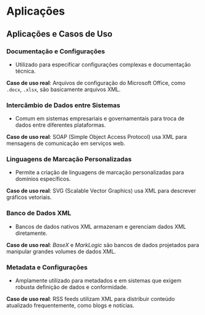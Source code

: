 # Aplicações

## Aplicações e Casos de Uso

### Documentação e Configurações

- Utilizado para especificar configurações complexas e documentação técnica.

**Caso de uso real**: Arquivos de configuração do Microsoft Office, como `.docx`, `.xlsx`, são basicamente arquivos XML.

### Intercâmbio de Dados entre Sistemas

- Comum em sistemas empresariais e governamentais para troca de dados entre diferentes plataformas.

**Caso de uso real**: SOAP (Simple Object Access Protocol) usa XML para mensagens de comunicação em serviços web.

### Linguagens de Marcação Personalizadas

- Permite a criação de linguagens de marcação personalizadas para domínios específicos.

**Caso de uso real**: SVG (Scalable Vector Graphics) usa XML para descrever gráficos vetoriais.

### Banco de Dados XML

- Bancos de dados nativos XML armazenam e gerenciam dados XML diretamente.

**Caso de uso real**: *BaseX* e *MarkLogic* são bancos de dados projetados para manipular grandes volumes de dados XML.

### Metadata e Configurações

- Amplamente utilizado para metadados e em sistemas que exigem robusta definição de dados e conformidade.

**Caso de uso real**: RSS feeds utilizam XML para distribuir conteúdo atualizado frequentemente, como blogs e notícias.